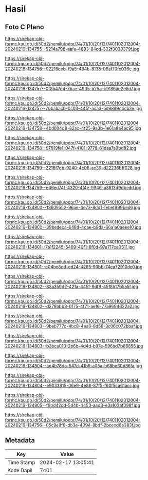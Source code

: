 # Hasil

## Foto C Plano

https://sirekap-obj-formc.kpu.go.id/50d2/pemilu/pdpr/74/01/10/20/12/7401102012004-20240216-134755--5214a798-aafe-4893-84cd-332f3038379f.jpg

https://sirekap-obj-formc.kpu.go.id/50d2/pemilu/pdpr/74/01/10/20/12/7401102012004-20240216-134756--92216eeb-f9a5-484b-8135-08af70fc036c.jpg

https://sirekap-obj-formc.kpu.go.id/50d2/pemilu/pdpr/74/01/10/20/12/7401102012004-20240216-134757--0f8b47e4-7bae-4935-b25a-c9186ae2e8d7.jpg

https://sirekap-obj-formc.kpu.go.id/50d2/pemilu/pdpr/74/01/10/20/12/7401102012004-20240216-134757--70babacb-0c03-445f-aca3-5d9889cbcb3e.jpg

https://sirekap-obj-formc.kpu.go.id/50d2/pemilu/pdpr/74/01/10/20/12/7401102012004-20240216-134758--4bd004d9-82ac-4f25-9a3b-1e61a8a4ac95.jpg

https://sirekap-obj-formc.kpu.go.id/50d2/pemilu/pdpr/74/01/10/20/12/7401102012004-20240216-134758--97919fe1-047f-4101-9778-61daa7a9bd82.jpg

https://sirekap-obj-formc.kpu.go.id/50d2/pemilu/pdpr/74/01/10/20/12/7401102012004-20240216-134759--2218f7db-9240-4c08-ac39-d22236bff028.jpg

https://sirekap-obj-formc.kpu.go.id/50d2/pemilu/pdpr/74/01/10/20/12/7401102012004-20240216-134759--e46ed74f-4320-4f4e-9946-a8813d9dbedd.jpg

https://sirekap-obj-formc.kpu.go.id/50d2/pemilu/pdpr/74/01/10/20/12/7401102012004-20240216-134800--13609552-96ae-4e73-8dd1-febef999bed6.jpg

https://sirekap-obj-formc.kpu.go.id/50d2/pemilu/pdpr/74/01/10/20/12/7401102012004-20240216-134800--39bedeca-648d-4cae-b9da-66a1a0aeee10.jpg

https://sirekap-obj-formc.kpu.go.id/50d2/pemilu/pdpr/74/01/10/20/12/7401102012004-20240216-134801--7a1f2245-5409-40f1-8f0d-97a717ca0311.jpg

https://sirekap-obj-formc.kpu.go.id/50d2/pemilu/pdpr/74/01/10/20/12/7401102012004-20240216-134801--c04bc8dd-ed24-4285-90bb-74ea72910dc0.jpg

https://sirekap-obj-formc.kpu.go.id/50d2/pemilu/pdpr/74/01/10/20/12/7401102012004-20240216-134802--83a359d2-421a-445f-9df9-45f8b17b5a5f.jpg

https://sirekap-obj-formc.kpu.go.id/50d2/pemilu/pdpr/74/01/10/20/12/7401102012004-20240216-134802--d279bbb3-0175-4f71-ae16-77a9694622a2.jpg

https://sirekap-obj-formc.kpu.go.id/50d2/pemilu/pdpr/74/01/10/20/12/7401102012004-20240216-134803--9beb777d-4bc8-4ea6-8d58-3c06c072bbaf.jpg

https://sirekap-obj-formc.kpu.go.id/50d2/pemilu/pdpr/74/01/10/20/12/7401102012004-20240216-134803--b3bca010-2b6b-4d4d-b97e-596bd7b86855.jpg

https://sirekap-obj-formc.kpu.go.id/50d2/pemilu/pdpr/74/01/10/20/12/7401102012004-20240216-134804--ad4b78da-547d-41b9-a05a-b68be30d86fa.jpg

https://sirekap-obj-formc.kpu.go.id/50d2/pemilu/pdpr/74/01/10/20/12/7401102012004-20240216-134804--e9033815-06e9-4e86-87f5-f60f5ca61acc.jpg

https://sirekap-obj-formc.kpu.go.id/50d2/pemilu/pdpr/74/01/10/20/12/7401102012004-20240216-134805--f9bd42cd-5d4b-4453-aad3-e3a103af098f.jpg

https://sirekap-obj-formc.kpu.go.id/50d2/pemilu/pdpr/74/01/10/20/12/7401102012004-20240216-134756--05c9e8f8-db3e-4394-8bdf-2bcecd6e383f.jpg


## Metadata

| Key        | Value               |
| ---------- | ------------------- |
| Time Stamp | 2024-02-17 13:05:41 |
| Kode Dapil | 7401                |



